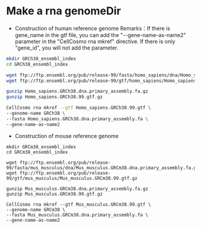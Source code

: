 # Make a rna genomeDir

- Construction of human reference genome
Remarks：If there is gene_name in the gtf file, you can add the "--gene-name-as-name2" parameter in the "CellCosmo rna mkref" directive. If there is only "gene_id", you will not add the parameter.

```bash
mkdir GRCh38_ensembl_index
cd GRCh38_ensembl_index

wget ftp://ftp.ensembl.org/pub/release-99/fasta/homo_sapiens/dna/Homo_sapiens.GRCh38.dna.primary_assembly.fa.gz
wget ftp://ftp.ensembl.org/pub/release-99/gtf/homo_sapiens/Homo_sapiens.GRCh38.99.gtf.gz

gunzip Homo_sapiens.GRCh38.dna.primary_assembly.fa.gz
gunzip Homo_sapiens.GRCh38.99.gtf.gz

CellCosmo rna mkref --gtf Homo_sapiens.GRCh38.99.gtf \
--genome-name GRCh38 \
--fasta Homo_sapiens.GRCh38.dna.primary_assembly.fa \
--gene-name-as-name2
```
- Construction of mouse reference genome

```
mkdir GRCm38_ensembl_index
cd GRCm38_ensembl_index

wget ftp://ftp.ensembl.org/pub/release-99/fasta/mus_musculus/dna/Mus_musculus.GRCm38.dna.primary_assembly.fa.gz
wget ftp://ftp.ensembl.org/pub/release-99/gtf/mus_musculus/Mus_musculus.GRCm38.99.gtf.gz

gunzip Mus_musculus.GRCm38.dna.primary_assembly.fa.gz 
gunzip Mus_musculus.GRCm38.99.gtf.gz

CellCosmo rna mkref --gtf Mus_musculus.GRCm38.99.gtf \
--genome-name GRCm38 \
--fasta Mus_musculus.GRCm38.dna.primary_assembly.fa \
--gene-name-as-name2
```

